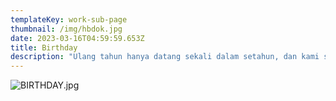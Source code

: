 ```yaml
---
templateKey: work-sub-page
thumbnail: /img/hbdok.jpg
date: 2023-03-16T04:59:59.653Z
title: Birthday
description: "Ulang tahun hanya datang sekali dalam setahun, dan kami siap mengabadikan setiap tawa, keceriaan, dan kejutan di hari spesialmu atau si kecil. Biarkan momen-momen berharga ini terekam indah dalam foto dan video profesional!"
---
```

![BIRTHDAY.jpg](/img/BIRTHDAY.jpg)



